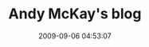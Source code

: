 ---
date: 2009-09-06 04:53:07
link:
  source: delicious
  source_url: https://del.icio.us/roytang
  text: Andy McKay's blog
  url: http://www.agmweb.ca/blog/andy/2222/
slug: andy-mckay-s-blog
source: delicious
tags:
- web
- django
- python
- broken-link
title: Andy McKay's blog
---